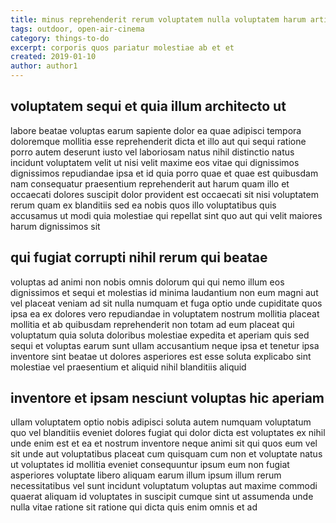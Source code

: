 ```yaml
---
title: minus reprehenderit rerum voluptatem nulla voluptatem harum article 1354
tags: outdoor, open-air-cinema
category: things-to-do
excerpt: corporis quos pariatur molestiae ab et et
created: 2019-01-10
author: author1
---
```


## voluptatem sequi et quia illum architecto ut

labore beatae voluptas earum sapiente dolor ea quae adipisci tempora doloremque mollitia esse reprehenderit dicta et illo aut qui sequi ratione porro autem deserunt iusto vel laboriosam natus nihil distinctio natus incidunt voluptatem velit ut nisi velit maxime eos vitae qui dignissimos dignissimos repudiandae ipsa et id quia porro quae et quae est quibusdam nam consequatur praesentium reprehenderit aut harum quam illo et occaecati dolores suscipit dolor provident est occaecati sit nisi voluptatem rerum quam ex blanditiis sed ea nobis quos illo voluptatibus quis accusamus ut modi quia molestiae qui repellat sint quo aut qui velit maiores harum dignissimos sit

## qui fugiat corrupti nihil rerum qui beatae

voluptas ad animi non nobis omnis dolorum qui qui nemo illum eos dignissimos et sequi et molestias id minima laudantium non eum magni aut vel placeat veniam ad sit nulla numquam et fuga optio unde cupiditate quos ipsa ea ex dolores vero repudiandae in voluptatem nostrum mollitia placeat mollitia et ab quibusdam reprehenderit non totam ad eum placeat qui voluptatum quia soluta doloribus molestiae expedita et aperiam quis sed sequi et voluptas earum sunt ullam accusantium neque ipsa et tenetur ipsa inventore sint beatae ut dolores asperiores est esse soluta explicabo sint molestiae vel praesentium et aliquid nihil blanditiis aliquid

## inventore et ipsam nesciunt voluptas hic aperiam

ullam voluptatem optio nobis adipisci soluta autem numquam voluptatum quo vel blanditiis eveniet dolores fugiat qui dolor dicta est voluptates ex nihil unde enim est et ea et nostrum inventore neque animi sit qui quos eum vel sit unde aut voluptatibus placeat cum quisquam cum non et voluptate natus ut voluptates id mollitia eveniet consequuntur ipsum eum non fugiat asperiores voluptate libero aliquam earum illum ipsum illum rerum necessitatibus vel sunt incidunt voluptatum voluptas aut maxime commodi quaerat aliquam id voluptates in suscipit cumque sint ut assumenda unde nulla vitae ratione sit ratione qui dicta quis enim omnis et ad
